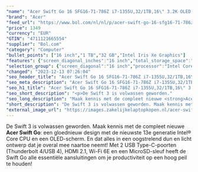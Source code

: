 ```yaml
---
"name": "Acer Swift Go 16 SFG16-71-786Z i7-1355U,32/1TB,16\" 3.2K OLED 120Hz"
"brand": "Acer"
"feed_url": "https://www.bol.com/nl/nl/p/acer-swift-go-16-sfg16-71-786z-i7-1355u-32-1tb-16-3-2k-oled-120hz/9300000164831700"
"price": 1349
"currency": "EUR"
"GTIN": "4711121665554"
"supplier": "Bol.com"
"category": "Computer"
"bullet_points": ["16 inch","1 TB","32 GB","Intel Iris Xe Graphics"]
"features": {"screen_diagonal_inches":"16 inch","total_storage_space":"1 TB","memory_size":"32 GB","graphics_card":"Intel Iris Xe Graphics"}
"selection_group": {"screen_diagonal":"16 inch","processor":"Intel Core i7","changed_price_past_3_days":false,"product_family":"Swift"}
"changed": "2023-12-13 07:26:04"
"seo_header_title": "Acer Swift Go 16 SFG16-71-786Z i7-1355U,32/1TB,16\" 3.2K OLED 120Hz"
"seo_meta_description": "Acer Swift Go 16 SFG16-71-786Z i7-1355U,32/1TB,16\" 3.2K OLED 120Hz"
"seo_h1_title": "Acer Swift Go 16 SFG16-71-786Z i7-1355U,32/1TB,16\" 3.2K OLED 120Hz"
"seo_short_description": "<p>De Swift 3 is volwassen geworden."
"seo_long_description": "Maak kennis met de compleet nieuwe <strong>Acer Swift Go</strong>: een gloednieuw design met de nieuwste 13e generatie Intel® Core CPU en een OLED-scherm. En dat alles in een oogstrelend dun en licht ontwerp dat je overal mee naartoe neemt! Met 2 USB Type-C-poorten (Thunderbolt 4/USB 4), HDMI 2. 1, Wi-Fi 6E en een MicroSD-sleuf heeft de Swift Go alle essentiële aansluitingen om je productiviteit op een hoog peil te houden!</p>"
"short_description": "De Swift 3 is volwassen geworden. Maak kennis met de compleet nieuwe Acer Swift Go: een gloednieuw design met de nieuwste 13e generatie Intel® Core CPU en een OLED-scherm. En dat alles in een oogstrelend dun en licht ontwerp dat je overal mee naartoe neemt! Met 2 USB Type-C-poorten (Thunderbolt 4/USB 4), HDMI 2.1, Wi-Fi 6E en een MicroSD-sleuf heeft de Swift Go alle essentiële aansluitingen om je productiviteit op een hoog peil te houden!"
"external_image_url": "https://images.zakelijkelaptopkopen.nl/acer-swift-go-16-sfg16-71-786z-i7-1355u-32-1tb-16-3-2k-oled-120hz.webp"
---
```


<p>De Swift 3 is volwassen geworden. Maak kennis met de compleet nieuwe <strong>Acer Swift Go</strong>: een gloednieuw design met de nieuwste 13e generatie Intel® Core CPU en een OLED-scherm. En dat alles in een oogstrelend dun en licht ontwerp dat je overal mee naartoe neemt! Met 2 USB Type-C-poorten (Thunderbolt 4/USB 4), HDMI 2.1, Wi-Fi 6E en een MicroSD-sleuf heeft de Swift Go alle essentiële aansluitingen om je productiviteit op een hoog peil te houden!</p>